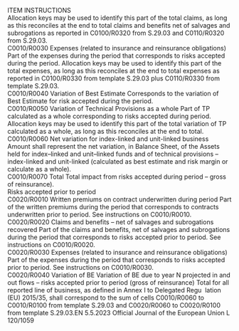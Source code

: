 
ITEM  INSTRUCTIONS  
Allocation keys may be used to identify this part of the total claims, as long as 
this reconciles at the end to total claims and benefits net of salvages and 
subrogations as reported in C0100/R0320 from S.29.03 and C0110/R0320 
from S.29.03.  
C0010/R0030  Expenses (related to insurance 
and reinsurance obligations)  Part of the expenses during the period that corresponds to risks accepted during 
the period. 
Allocation keys may be used to identify this part of the total expenses, as long as 
this reconciles at the end to total expenses as reported in C0100/R0330 from 
template S.29.03 plus C0110/R0330 from template S.29.03.  
C0010/R0040  Variation of Best Estimate  Corresponds to the variation of Best Estimate for risk accepted during the period.  
C0010/R0050  Variation of Technical 
Provisions as a whole  Part of TP calculated as a whole corresponding to risks accepted during period. 
Allocation keys may be used to identify this part of the total variation of TP 
calculated as a whole, as long as this reconciles at the end to total.  
C0010/R0060  Net variation for index-linked 
and unit-linked business  Amount shall represent the net variation, in Balance Sheet, of the Assets held for 
index–linked and unit–linked funds and of technical provisions – index-linked and 
unit-linked (calculated as best estimate and risk margin or calculate as a whole).  
C0010/R0070  Total  Total impact from risks accepted during period – gross of reinsurance).  
Risks accepted 
prior to period  
C0020/R0010  Written premiums on contract 
underwritten during period  Part of the written premiums during the period that corresponds to contracts 
underwritten prior to period. 
See instructions on C0010/R0010.  
C0020/R0020  Claims and benefits – net of 
salvages and subrogations 
recovered  Part of the claims and benefits, net of salvages and subrogations during the period 
that corresponds to risks accepted prior to period. 
See instructions on C0010/R0020.  
C0020/R0030  Expenses (related to insurance 
and reinsurance obligations)  Part of the expenses during the period that corresponds to risks accepted prior to 
period. 
See instructions on C0010/R0030.  
C0020/R0040  Variation of BE  Variation of BE due to year N projected in and out flows – risks accepted prior to 
period (gross of reinsurance) 
Total for all reported line of business, as defined in Annex I to Delegated Regu ­
lation (EU) 2015/35, shall correspond to the sum of cells C0010/R0060 to 
C0010/R0100 from template S.29.03 and C0020/R0060 to C0020/R0100 
from template S.29.03.EN  5.5.2023 Official Journal of the European Union L 120/1059